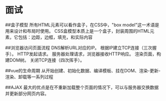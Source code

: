 # 面试
##盒子模型
所有HTML元素可以看作盒子，在CSS中，"box model"这一术语是用来设计和布局时使用。
CSS盒模型本质上是一个盒子，封装周围的HTML元素，它包括：边距，边框，填充，和实际内容


##浏览器访问页面流程
DNS解析URL对应的IP。
根据IP建立TCP连接（三次握手）。
HTTP发起请求。
服务器处理请求，浏览器接收HTTP响应。
渲染页面，构建DOM树。
关闭TCP连接（四次挥手）。


##vue的生命周期
从开始创建、初始化数据、编译模板、挂在DOM、渲染-更新-渲染、卸载等一系列过程


##AJAX
最大的优点是在不重新加载整个页面的情况下，可以与服务器交换数据并更新部分网页内容。
